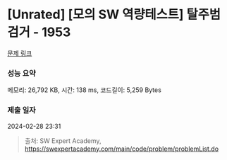 # [Unrated] [모의 SW 역량테스트] 탈주범 검거 - 1953 

[문제 링크](https://swexpertacademy.com/main/code/problem/problemDetail.do?contestProbId=AV5PpLlKAQ4DFAUq) 

### 성능 요약

메모리: 26,792 KB, 시간: 138 ms, 코드길이: 5,259 Bytes

### 제출 일자

2024-02-28 23:31



> 출처: SW Expert Academy, https://swexpertacademy.com/main/code/problem/problemList.do